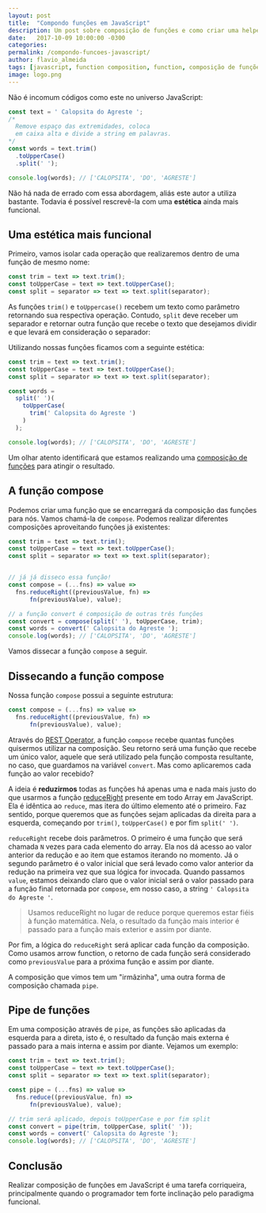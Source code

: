 ```yaml
---
layout: post
title:  "Compondo funções em JavaScript"
description: Um post sobre composição de funções e como criar uma helper function para ajudar neste processo.
date:   2017-10-09 10:00:00 -0300
categories:
permalink: /compondo-funcoes-javascript/
author: flavio_almeida
tags: [javascript, function composition, function, composição de funções]
image: logo.png
---
```


Não é incomum códigos como este no universo JavaScript:

```javascript
const text = ' Calopsita do Agreste ';
/* 
  Remove espaço das extremidades, coloca 
  em caixa alta e divide a string em palavras.
*/
const words = text.trim()
  .toUpperCase()
  .split(' ');

console.log(words); // ['CALOPSITA', 'DO', 'AGRESTE']
```

Não há nada de errado com essa abordagem, aliás este autor a utiliza bastante. Todavia é possível rescrevê-la com uma **estética** ainda mais funcional. 

## Uma estética mais funcional

Primeiro, vamos isolar cada operação que realizaremos dentro de uma função de mesmo nome:

```javascript
const trim = text => text.trim();
const toUpperCase = text => text.toUpperCase();
const split = separator => text => text.split(separator);
```

As funções `trim()` e `toUppercase()` recebem um texto como parâmetro retornando sua respectiva operação. Contudo, `split` deve receber um separador e retornar outra função que recebe o texto que desejamos dividir e que levará em consideração o separador:

Utilizando nossas funções ficamos com a seguinte estética:

```javascript
const trim = text => text.trim();
const toUpperCase = text => text.toUpperCase();
const split = separator => text => text.split(separator);

const words = 
  split(' ')( 
    toUpperCase(
      trim(' Calopsita do Agreste ')
    )
  );

console.log(words); // ['CALOPSITA', 'DO', 'AGRESTE']
```

Um olhar atento identificará que estamos realizando uma <a href="https://en.wikipedia.org/wiki/Function_composition" target="_blank">composição de funções</a> para atingir o resultado. 

## A função compose

Podemos criar uma função que se encarregará da composição das funções para nós. Vamos chamá-la de `compose`. Podemos realizar diferentes composições aproveitando funções já existentes:

```javascript
const trim = text => text.trim();
const toUpperCase = text => text.toUpperCase();
const split = separator => text => text.split(separator);


// já já disseco essa função!
const compose = (...fns) => value => 
  fns.reduceRight((previousValue, fn) => 
      fn(previousValue), value);

// a função convert é composição de outras três funções
const convert = compose(split(' '), toUpperCase, trim);
const words = convert(' Calopsita do Agreste ');
console.log(words); // ['CALOPSITA', 'DO', 'AGRESTE']
```

Vamos dissecar a função `compose` a seguir.

## Dissecando a função compose

Nossa função `compose` possui a seguinte estrutura:

```javascript
const compose = (...fns) => value => 
  fns.reduceRight((previousValue, fn) => 
      fn(previousValue), value);
```
Através do <a href="https://developer.mozilla.org/pt-BR/docs/Web/JavaScript/Reference/Functions/rest_parameters" target="_blank">REST Operator</a>, a função `compose` recebe quantas funções quisermos utilizar na composição. Seu retorno será uma função que recebe um único valor, aquele que será utilizado pela função composta resultante, no caso, que guardamos na variável `convert`. Mas como aplicaremos cada função ao valor recebido?

A ideia é **reduzirmos** todas as funções há apenas uma e nada mais justo do que usarmos a função <a href="https://developer.mozilla.org/pt-BR/docs/Web/JavaScript/Reference/Global_Objects/Array/ReduceRight" target="_blank">reduceRight</a> presente em todo Array em JavaScript. Ela é idêntica ao `reduce`, mas itera do último elemento até o primeiro. Faz sentido, porque queremos que as funções sejam aplicadas da direita para a esquerda, começando por `trim()`, `toUpperCase()` e por fim `split(' ')`.

`reduceRight` recebe dois parâmetros. O primeiro é uma função que será chamada `N` vezes para cada elemento do array. Ela nos dá acesso ao valor anterior da redução e ao item que estamos iterando no momento. Já o segundo parâmetro é o valor inicial que será levado como valor anterior da redução na primeira vez que sua lógica for invocada. Quando passamos `value`, estamos deixando claro que o valor inicial será o valor passado para a função final retornada por `compose`, em nosso caso, a string `' Calopsita do Agreste '`. 

>Usamos reduceRight no lugar de reduce porque queremos estar fiéis à função matemática. Nela, o resultado da função mais interior é passado para a função mais exterior e assim por diante.

Por fim, a lógica do `reduceRight` será aplicar cada função da composição. Como usamos arrow function, o retorno de cada função será considerado como `previousValue` para a próxima função e assim por diante. 

A composição que vimos tem um "irmãzinha", uma outra forma de composição chamada `pipe`.

## Pipe de funções

Em uma composição através de `pipe`, as funções são aplicadas da esquerda para a direta, isto é, o resultado da função mais externa é passado para a mais interna e assim por diante. Vejamos um exemplo:

```javascript
const trim = text => text.trim();
const toUpperCase = text => text.toUpperCase();
const split = separator => text => text.split(separator);

const pipe = (...fns) => value => 
  fns.reduce((previousValue, fn) => 
      fn(previousValue), value);

// trim será aplicado, depois toUpperCase e por fim split
const convert = pipe(trim, toUpperCase, split(' '));
const words = convert(' Calopsita do Agreste ');
console.log(words); // ['CALOPSITA', 'DO', 'AGRESTE']      
```

## Conclusão

Realizar composição de funções em JavaScript é uma tarefa corriqueira, principalmente quando o programador tem forte inclinação pelo paradigma funcional.